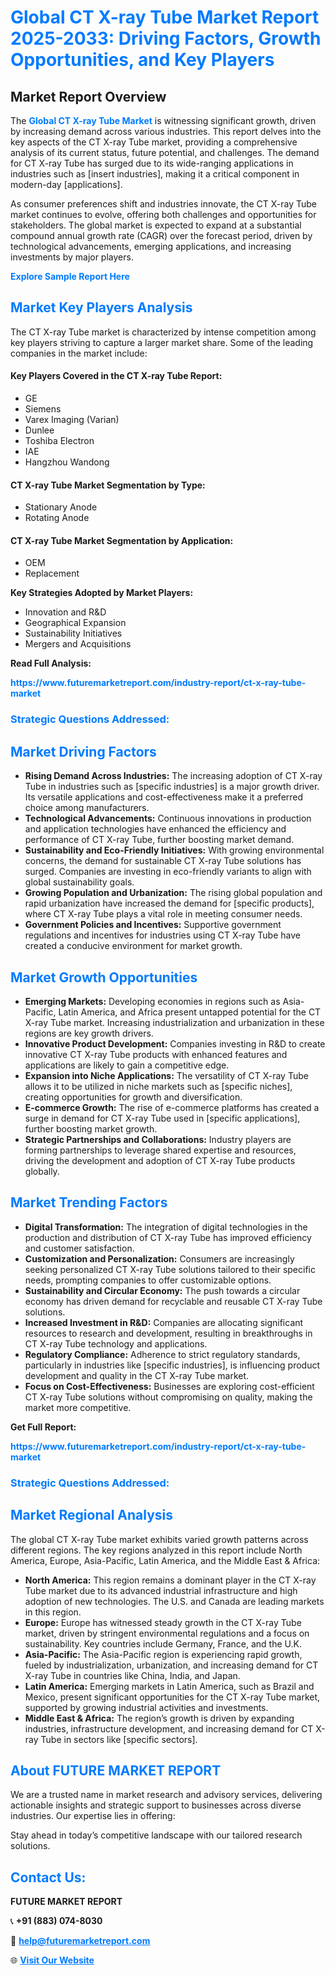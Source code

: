 <h1 style="color: #007BFF;">Global CT X-ray Tube Market Report 2025-2033: Driving Factors, Growth Opportunities, and Key Players</h1>

<section id="overview">
<h2>Market Report Overview</h2>
<p>The <a href="https://www.futuremarketreport.com/industry-report/ct-x-ray-tube-market" style="color: #007BFF; text-decoration: none;"><strong>Global CT X-ray Tube Market</strong></a> is witnessing significant growth, driven by increasing demand across various industries. This report delves into the key aspects of the CT X-ray Tube market, providing a comprehensive analysis of its current status, future potential, and challenges. The demand for CT X-ray Tube has surged due to its wide-ranging applications in industries such as [insert industries], making it a critical component in modern-day [applications].</p>
<p>As consumer preferences shift and industries innovate, the CT X-ray Tube market continues to evolve, offering both challenges and opportunities for stakeholders. The global market is expected to expand at a substantial compound annual growth rate (CAGR) over the forecast period, driven by technological advancements, emerging applications, and increasing investments by major players.</p>
</section>

<section id="overview">
<p><a href="https://www.futuremarketreport.com/request-sample/reportId=28359" style="color: #007BFF; text-decoration: none;"><strong>Explore Sample Report Here</strong></a></p>
</section>

<section id="key-players">
<h2 style="color: #007BFF;">Market Key Players Analysis</h2>
<p>The CT X-ray Tube market is characterized by intense competition among key players striving to capture a larger market share. Some of the leading companies in the market include:</p>
<h4>Key Players Covered in the CT X-ray Tube Report:</h4>
<ul><li>GE</li><li>Siemens</li><li>Varex Imaging (Varian)</li><li>Dunlee</li><li>Toshiba Electron</li><li>IAE</li><li>Hangzhou Wandong</li></ul>
<h4>CT X-ray Tube Market Segmentation by Type:</h4>
<ul><li>Stationary Anode</li><li>Rotating Anode</li></ul>

<h4>CT X-ray Tube Market Segmentation by Application:</h4>
<ul><li>OEM</li><li>Replacement</li></ul>
<p><strong>Key Strategies Adopted by Market Players:</strong></p>
<ul>
<li>Innovation and R&D</li>
<li>Geographical Expansion</li>
<li>Sustainability Initiatives</li>
<li>Mergers and Acquisitions</li>
</ul>
</section>

<section>
<p><strong>Read Full Analysis: </strong></p><a href="https://www.futuremarketreport.com/industry-report/ct-x-ray-tube-market" style="color: #007BFF; text-decoration: none;"><strong>https://www.futuremarketreport.com/industry-report/ct-x-ray-tube-market</strong></a>
<h3 style="color: #007BFF;">Strategic Questions Addressed:</h3>
</section>

<section id="driving-factors">
<h2 style="color: #007BFF;">Market Driving Factors</h2>
<ul>
<li><strong>Rising Demand Across Industries:</strong> The increasing adoption of CT X-ray Tube in industries such as [specific industries] is a major growth driver. Its versatile applications and cost-effectiveness make it a preferred choice among manufacturers.</li>
<li><strong>Technological Advancements:</strong> Continuous innovations in production and application technologies have enhanced the efficiency and performance of CT X-ray Tube, further boosting market demand.</li>
<li><strong>Sustainability and Eco-Friendly Initiatives:</strong> With growing environmental concerns, the demand for sustainable CT X-ray Tube solutions has surged. Companies are investing in eco-friendly variants to align with global sustainability goals.</li>
<li><strong>Growing Population and Urbanization:</strong> The rising global population and rapid urbanization have increased the demand for [specific products], where CT X-ray Tube plays a vital role in meeting consumer needs.</li>
<li><strong>Government Policies and Incentives:</strong> Supportive government regulations and incentives for industries using CT X-ray Tube have created a conducive environment for market growth.</li>
</ul>
</section>

<section id="growth-opportunities">
<h2 style="color: #007BFF;">Market Growth Opportunities</h2>
<ul>
<li><strong>Emerging Markets:</strong> Developing economies in regions such as Asia-Pacific, Latin America, and Africa present untapped potential for the CT X-ray Tube market. Increasing industrialization and urbanization in these regions are key growth drivers.</li>
<li><strong>Innovative Product Development:</strong> Companies investing in R&D to create innovative CT X-ray Tube products with enhanced features and applications are likely to gain a competitive edge.</li>
<li><strong>Expansion into Niche Applications:</strong> The versatility of CT X-ray Tube allows it to be utilized in niche markets such as [specific niches], creating opportunities for growth and diversification.</li>
<li><strong>E-commerce Growth:</strong> The rise of e-commerce platforms has created a surge in demand for CT X-ray Tube used in [specific applications], further boosting market growth.</li>
<li><strong>Strategic Partnerships and Collaborations:</strong> Industry players are forming partnerships to leverage shared expertise and resources, driving the development and adoption of CT X-ray Tube products globally.</li>
</ul>
</section>

<section id="trending-factors">
<h2 style="color: #007BFF;">Market Trending Factors</h2>
<ul>
<li><strong>Digital Transformation:</strong> The integration of digital technologies in the production and distribution of CT X-ray Tube has improved efficiency and customer satisfaction.</li>
<li><strong>Customization and Personalization:</strong> Consumers are increasingly seeking personalized CT X-ray Tube solutions tailored to their specific needs, prompting companies to offer customizable options.</li>
<li><strong>Sustainability and Circular Economy:</strong> The push towards a circular economy has driven demand for recyclable and reusable CT X-ray Tube solutions.</li>
<li><strong>Increased Investment in R&D:</strong> Companies are allocating significant resources to research and development, resulting in breakthroughs in CT X-ray Tube technology and applications.</li>
<li><strong>Regulatory Compliance:</strong> Adherence to strict regulatory standards, particularly in industries like [specific industries], is influencing product development and quality in the CT X-ray Tube market.</li>
<li><strong>Focus on Cost-Effectiveness:</strong> Businesses are exploring cost-efficient CT X-ray Tube solutions without compromising on quality, making the market more competitive.</li>
</ul>
</section>

<section>
<p><strong>Get Full Report: </strong></p><a href="https://www.futuremarketreport.com/industry-report/ct-x-ray-tube-market" style="color: #007BFF; text-decoration: none;"><strong>https://www.futuremarketreport.com/industry-report/ct-x-ray-tube-market</strong></a>
<h3 style="color: #007BFF;">Strategic Questions Addressed:</h3>
</section>


<section id="regional-analysis">
<h2 style="color: #007BFF;">Market Regional Analysis</h2>
<p>The global CT X-ray Tube market exhibits varied growth patterns across different regions. The key regions analyzed in this report include North America, Europe, Asia-Pacific, Latin America, and the Middle East & Africa:</p>
<ul>
<li><strong>North America:</strong> This region remains a dominant player in the CT X-ray Tube market due to its advanced industrial infrastructure and high adoption of new technologies. The U.S. and Canada are leading markets in this region.</li>
<li><strong>Europe:</strong> Europe has witnessed steady growth in the CT X-ray Tube market, driven by stringent environmental regulations and a focus on sustainability. Key countries include Germany, France, and the U.K.</li>
<li><strong>Asia-Pacific:</strong> The Asia-Pacific region is experiencing rapid growth, fueled by industrialization, urbanization, and increasing demand for CT X-ray Tube in countries like China, India, and Japan.</li>
<li><strong>Latin America:</strong> Emerging markets in Latin America, such as Brazil and Mexico, present significant opportunities for the CT X-ray Tube market, supported by growing industrial activities and investments.</li>
<li><strong>Middle East & Africa:</strong> The region’s growth is driven by expanding industries, infrastructure development, and increasing demand for CT X-ray Tube in sectors like [specific sectors].</li>
</ul>
</section>

<footer>
<h2 style="color: #007BFF;">About FUTURE MARKET REPORT</h2>
<p>We are a trusted name in market research and advisory services, delivering actionable insights and strategic support to businesses across diverse industries. Our expertise lies in offering:</p>

<p>Stay ahead in today’s competitive landscape with our tailored research solutions.</p>

<h2 style="color: #007BFF;">Contact Us:</h2>
<p><strong>FUTURE MARKET REPORT</strong></p>
<p>📞 <strong>+91 (883) 074-8030</strong></p>
<p>📧 <strong><a href="mailto:help@futuremarketreport.com" style="color: #007BFF;">help@futuremarketreport.com</a></strong></p>
<p>🌐 <strong><a href="https://www.futuremarketreport.com/" style="color: #007BFF;">Visit Our Website</a></strong></p>
</footer>